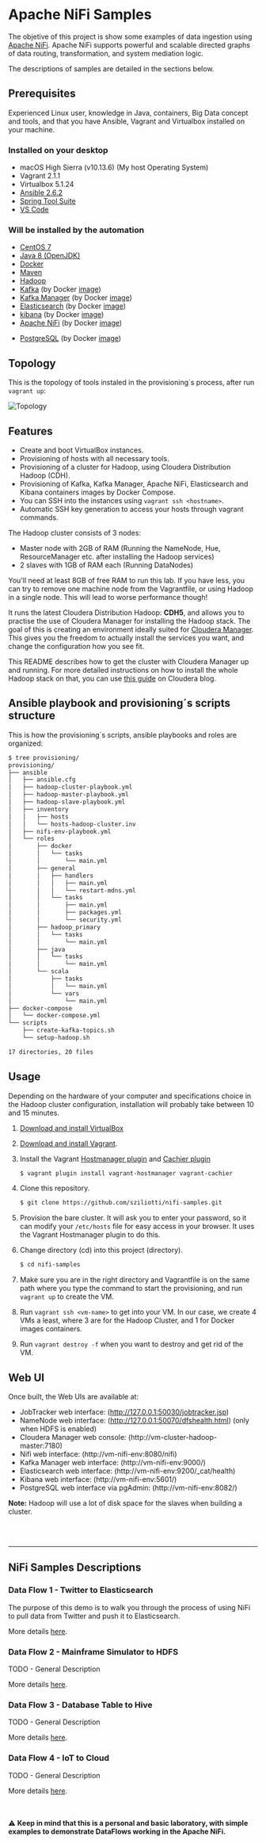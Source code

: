 # Apache NiFi Samples
The objetive of this project is show some examples of data ingestion using [Apache NiFi](https://nifi.apache.org/). Apache NiFi supports powerful and scalable directed graphs of data routing, transformation, and system mediation logic.

The descriptions of samples are detailed in the sections below.

## Prerequisites
Experienced Linux user, knowledge in Java, containers, Big Data concept and tools, and that you have Ansible, Vagrant and Virtualbox installed on your machine.

### Installed on your desktop
* macOS High Sierra (v10.13.6) (My host Operating System)
* Vagrant 2.1.1
* Virtualbox 5.1.24
* [Ansible 2.6.2](https://www.ansible.com/)
* [Spring Tool Suite](https://spring.io/tools/sts)
* [VS Code](https://code.visualstudio.com/)

### Will be installed by the automation
* [CentOS 7](https://www.centos.org/)
* [Java 8 (OpenJDK)](http://openjdk.java.net/projects/jdk8/)
* [Docker](https://www.docker.com/)
* [Maven](https://maven.apache.org/)
* [Hadoop](http://hadoop.apache.org/)
* [Kafka](http://kafka.apache.org/) (by Docker [image](https://hub.docker.com/r/wurstmeister/kafka/))
* [Kafka Manager](https://github.com/yahoo/kafka-manager) (by Docker [image](https://hub.docker.com/r/sheepkiller/kafka-manager/)) 
* [Elasticsearch](https://www.elastic.co/) (by Docker [image](https://www.elastic.co/guide/en/elasticsearch/reference/current/docker.html))
* [kibana](https://www.elastic.co/products/kibana) (by Docker [image](https://www.elastic.co/guide/en/kibana/current/docker.html))
* [Apache NiFi](https://nifi.apache.org/) (by Docker [image](https://hub.docker.com/r/apache/nifi/))
<!-- * [Apache MiNiFi](https://nifi.apache.org/minifi/) (by Docker [image](https://hub.docker.com/r/apache/nifi-minifi/)) -->
* [PostgreSQL](https://www.postgresql.org/) (by Docker [image](https://hub.docker.com/r/_/postgres/))


## Topology
This is the topology of tools instaled in the provisioning´s process, after run ```vagrant up```:

![Topology](images/topology.jpg)


## Features
* Create and boot VirtualBox instances.
* Provisioning of hosts with all necessary tools.
* Provisioning of a cluster for Hadoop, using Cloudera Distribution Hadoop (CDH).
* Provisioning of Kafka, Kafka Manager, Apache NiFi, Elasticsearch and Kibana containers images by Docker Compose.
* You can SSH into the instances using ```vagrant ssh <hostname>```.
* Automatic SSH key generation to access your hosts through vagrant commands.


The Hadoop cluster consists of 3 nodes:

* Master node with 2GB of RAM (Running the NameNode, Hue, ResourceManager etc. after installing the Hadoop services)
* 2 slaves with 1GB of RAM each (Running DataNodes)

You'll need at least 8GB of free RAM to run this lab. If you have less, you can try to remove one machine node from the Vagrantfile, or using Hadoop in a single node. This will lead to worse performance though!

It runs the latest Cloudera Distribution Hadoop: **CDH5**, and allows you to practise the use of Cloudera Manager for installing the Hadoop stack. The goal of this is creating an environment ideally suited for [Cloudera Manager](http://www.cloudera.com/content/cloudera/en/products-and-services/cloudera-enterprise/cloudera-manager.html). This gives you the freedom to actually install the services you want, and change the configuration how you see fit.

This README describes how to get the cluster with Cloudera Manager up and running. For more detailed instructions on how to install the whole Hadoop stack on that, you can use [this guide](https://blog.cloudera.com/blog/2014/06/how-to-install-a-virtual-apache-hadoop-cluster-with-vagrant-and-cloudera-manager/) on Cloudera blog.

## Ansible playbook and provisioning´s scripts structure
This is how the provisioning´s scripts, ansible playbooks and roles are organized:

```bash
$ tree provisioning/
provisioning/
├── ansible
│   ├── ansible.cfg
│   ├── hadoop-cluster-playbook.yml
│   ├── hadoop-master-playbook.yml
│   ├── hadoop-slave-playbook.yml
│   ├── inventory
│   │   ├── hosts
│   │   └── hosts-hadoop-cluster.inv
│   ├── nifi-env-playbook.yml
│   └── roles
│       ├── docker
│       │   └── tasks
│       │       └── main.yml
│       ├── general
│       │   ├── handlers
│       │   │   ├── main.yml
│       │   │   └── restart-mdns.yml
│       │   └── tasks
│       │       ├── main.yml
│       │       ├── packages.yml
│       │       └── security.yml
│       ├── hadoop_primary
│       │   └── tasks
│       │       └── main.yml
│       ├── java
│       │   └── tasks
│       │       └── main.yml
│       └── scala
│           ├── tasks
│           │   └── main.yml
│           └── vars
│               └── main.yml
├── docker-compose
│   └── docker-compose.yml
└── scripts
    ├── create-kafka-topics.sh
    └── setup-hadoop.sh

17 directories, 20 files

```

## Usage
Depending on the hardware of your computer and specifications choice in the Hadoop cluster configuration, installation will probably take between 10 and 15 minutes.

1. [Download and install VirtualBox](https://www.virtualbox.org/wiki/Downloads)
2. [Download and install Vagrant](http://www.vagrantup.com/).
3. Install the Vagrant [Hostmanager plugin](https://github.com/smdahlen/vagrant-hostmanager) and [Cachier plugin](https://github.com/fgrehm/vagrant-cachier)
    ```bash
    $ vagrant plugin install vagrant-hostmanager vagrant-cachier
    ```

4. Clone this repository.
    ```bash
    $ git clone https://github.com/sziliotti/nifi-samples.git
    ```

5. Provision the bare cluster. It will ask you to enter your password, so it can modify your `/etc/hosts` file for easy access in your browser. It uses the Vagrant Hostmanager plugin to do this.

6. Change directory (cd) into this project (directory).
    ```bash
    $ cd nifi-samples
    ```
7. Make sure you are in the right directory and Vagrantfile is on the same path where you type the command to start the provisioning, and run ```vagrant up``` to create the VM.
8. Run ```vagrant ssh <vm-name>``` to get into your VM. In our case, we create 4 VMs a least, where 3 are for the Hadoop Cluster, and 1 for Docker images containers.
9. Run ```vagrant destroy -f``` when you want to destroy and get rid of the VM.


## Web UI
Once built, the Web UIs are available at:
* JobTracker web interface: (http://127.0.0.1:50030/jobtracker.jsp)
* NameNode web interface: (http://127.0.0.1:50070/dfshealth.html) (only when HDFS is enabled)
* Cloudera Manager web console: (http://vm-cluster-hadoop-master:7180)
* Nifi web interface: (http://vm-nifi-env:8080/nifi)
* Kafka Manager web interface: (http://vm-nifi-env:9000/)
* Elasticsearch web interface: (http://vm-nifi-env:9200/_cat/health)
* Kibana web interface: (http://vm-nifi-env:5601/)
* PostgreSQL web interface via pgAdmin: (http://vm-nifi-env:8082/)

**Note:** Hadoop will use a lot of disk space for the slaves when building a cluster.

<br><br>
****************************************************************************************************
## NiFi Samples Descriptions

### Data Flow 1 - Twitter to Elasticsearch
The purpose of this demo is to walk you through the process of using NiFi to pull data from Twitter and push it to Elasticsearch.

More details [here](SAMPLES/Twitter_Elasticsearch/).

### Data Flow 2 - Mainframe Simulator to HDFS
TODO - General Description

More details [here](xxxx).

### Data Flow 3 - Database Table to Hive
TODO - General Description

More details [here](xxxx).

### Data Flow 4 - IoT to Cloud
TODO - General Description

More details [here](xxxx).


<br><br>
:warning: **Keep in mind that this is a personal and basic laboratory, with simple examples to demonstrate DataFlows working in the Apache NiFi.**
